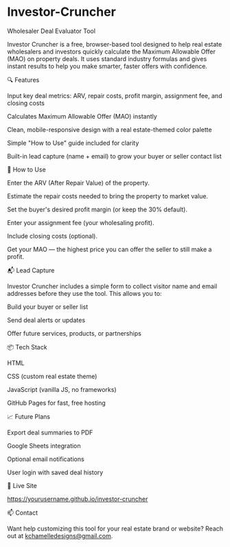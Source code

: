 # Investor-Cruncher
Wholesaler Deal Evaluator Tool

Investor Cruncher is a free, browser-based tool designed to help real estate wholesalers and investors quickly calculate the Maximum Allowable Offer (MAO) on property deals. It uses standard industry formulas and gives instant results to help you make smarter, faster offers with confidence.

🔍 Features

Input key deal metrics: ARV, repair costs, profit margin, assignment fee, and closing costs

Calculates Maximum Allowable Offer (MAO) instantly

Clean, mobile-responsive design with a real estate-themed color palette

Simple "How to Use" guide included for clarity

Built-in lead capture (name + email) to grow your buyer or seller contact list

🧠 How to Use

Enter the ARV (After Repair Value) of the property.

Estimate the repair costs needed to bring the property to market value.

Set the buyer's desired profit margin (or keep the 30% default).

Enter your assignment fee (your wholesaling profit).

Include closing costs (optional).

Get your MAO — the highest price you can offer the seller to still make a profit.

📬 Lead Capture

Investor Cruncher includes a simple form to collect visitor name and email addresses before they use the tool. This allows you to:

Build your buyer or seller list

Send deal alerts or updates

Offer future services, products, or partnerships

📦 Tech Stack

HTML

CSS (custom real estate theme)

JavaScript (vanilla JS, no frameworks)

GitHub Pages for fast, free hosting

📈 Future Plans

Export deal summaries to PDF

Google Sheets integration

Optional email notifications

User login with saved deal history

🔗 Live Site

https://yourusername.github.io/investor-cruncher

📫 Contact

Want help customizing this tool for your real estate brand or website? Reach out at kchamelledesigns@gmail.com.
